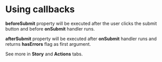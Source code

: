 # Using callbacks

**beforeSubmit** property will be executed after the user clicks the submit button and before **onSubmit** handler runs.

**afterSubmit** property will be executed after **onSubmit** handler runs and returns **hasErrors** flag as first argument.

See more in **Story** and **Actions** tabs.